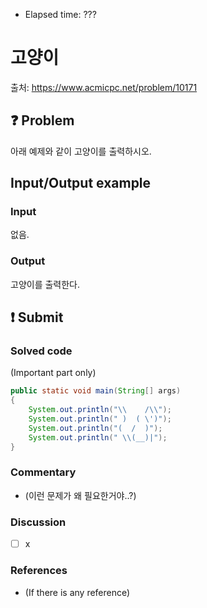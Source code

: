 - Elapsed time: ???

# 고양이
출처: https://www.acmicpc.net/problem/10171

## :question: Problem
아래 예제와 같이 고양이를 출력하시오.

## Input/Output example
### Input
없음.

### Output
고양이를 출력한다.

## :exclamation: Submit
### Solved code
(Important part only)
``` java
public static void main(String[] args)
{
    System.out.println("\\    /\\");
    System.out.println(" )  ( \')");
    System.out.println("(  /  )");
    System.out.println(" \\(__)|");
}
```

### Commentary
- (이런 문제가 왜 필요한거야..?)

### Discussion
- [ ] x

### References
- (If there is any reference)